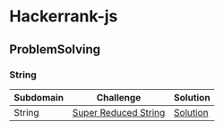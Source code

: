 # Hackerrank-js

## ProblemSolving

### String
| Subdomain |  Challenge | Solution |
| --- |---| ---|
| String |[Super Reduced String](https://www.hackerrank.com/challenges/reduced-string/problem) | [Solution](./ProblemSolving/super-reduced-string.js) |
